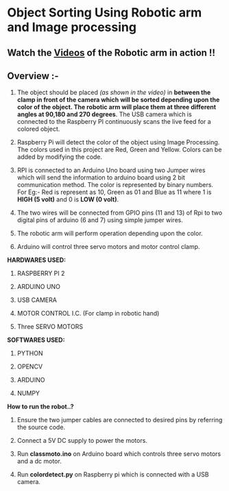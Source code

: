 # **Object Sorting Using Robotic arm and Image processing**

## Watch the <a href="https://photos.app.goo.gl/TQfjFmmqTw9g1Nw4A">Videos</a> of the Robotic arm in action !!

## Overview :- 


1. The object should be placed *(as shown in the video)* in **between the clamp in front of the camera which will be sorted depending upon the color of the object. The robotic arm will place them at three different angles at 90,180 and 270 degrees**. The USB camera which is connected to the Raspberry PI continuously scans the live feed for a colored object.


2. Raspberry Pi will detect the color of the object using Image Processing. The colors used in this project are Red, Green and Yellow. Colors can be added by modifying the code.


3. RPI is connected to an Arduino Uno board using two Jumper wires which will send the information to arduino board using 2 bit communication method. The color is represented by binary numbers.
For Eg:- Red is represent as 10, Green as 01 and Blue as 11 where 1 is **HIGH (5 volt)** and 0 is **LOW (0 volt)**.

4. The two wires will be connected from GPIO pins (11 and 13) of Rpi to two digital pins of arduino (6 and 7) using simple jumper wires.

5. The robotic arm will perform operation depending upon the color.


6. Arduino will control three servo motors and motor control clamp. 



  
**HARDWARES USED:**


1. RASPBERRY PI 2


2. ARDUINO UNO


3. USB CAMERA


4. MOTOR CONTROL I.C. (For clamp in robotic hand)


5. Three SERVO MOTORS




**SOFTWARES USED:**


1. PYTHON


2. OPENCV


3. ARDUINO


4. NUMPY


**How to run the robot..?**


1. Ensure the two jumper cables are connected to desired pins by referring the source code.

2. Connect a 5V DC supply to power the motors.

3. Run **classmoto.ino** on Arduino board which controls three servo motors and a dc motor.

4. Run **colordetect.py** on Raspberry pi which is connected with a USB camera.





 
